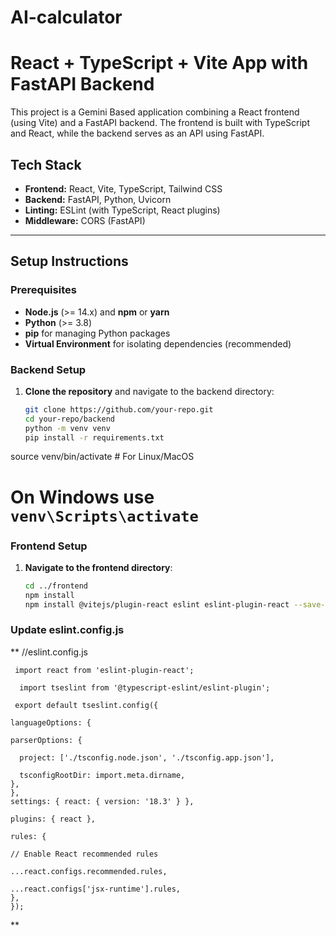 # AI-calculator
# React + TypeScript + Vite App with FastAPI Backend

This project is a Gemini Based application combining a React frontend (using Vite) and a FastAPI backend. The frontend is built with TypeScript and React, while the backend serves as an API using FastAPI.


## Tech Stack
- **Frontend:** React, Vite, TypeScript, Tailwind CSS
- **Backend:** FastAPI, Python, Uvicorn
- **Linting:** ESLint (with TypeScript, React plugins)
- **Middleware:** CORS (FastAPI)

---

## Setup Instructions

### Prerequisites
- **Node.js** (>= 14.x) and **npm** or **yarn**
- **Python** (>= 3.8)
- **pip** for managing Python packages
- **Virtual Environment** for isolating dependencies (recommended)

### Backend Setup

1. **Clone the repository** and navigate to the backend directory:
   ```bash
   git clone https://github.com/your-repo.git
   cd your-repo/backend
   python -m venv venv
   pip install -r requirements.txt

source venv/bin/activate   # For Linux/MacOS
# On Windows use `venv\Scripts\activate`
### Frontend Setup

1. **Navigate to the frontend directory**:
   ```bash
   cd ../frontend
   npm install
   npm install @vitejs/plugin-react eslint eslint-plugin-react --save-dev

### Update eslint.config.js
**
      //eslint.config.js

     import react from 'eslint-plugin-react';

      import tseslint from '@typescript-eslint/eslint-plugin';

     export default tseslint.config({

    languageOptions: {
  
    parserOptions: {
    
      project: ['./tsconfig.node.json', './tsconfig.app.json'],
      
      tsconfigRootDir: import.meta.dirname,
    },
    },
    settings: { react: { version: '18.3' } },
  
    plugins: { react },
  
    rules: {
  
    // Enable React recommended rules
    
    ...react.configs.recommended.rules,
    
    ...react.configs['jsx-runtime'].rules,
    },
    });
   **

